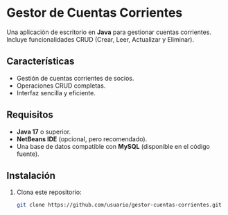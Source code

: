 # Gestor de Cuentas Corrientes

Una aplicación de escritorio en **Java** para gestionar cuentas corrientes. Incluye funcionalidades CRUD (Crear, Leer, Actualizar y Eliminar).

## Características

- Gestión de cuentas corrientes de socios.
- Operaciones CRUD completas.
- Interfaz sencilla y eficiente.

## Requisitos

- **Java 17** o superior.
- **NetBeans IDE** (opcional, pero recomendado).
- Una base de datos compatible con **MySQL** (disponible en el código fuente).

## Instalación

1. Clona este repositorio:
   ```bash
   git clone https://github.com/usuario/gestor-cuentas-corrientes.git
